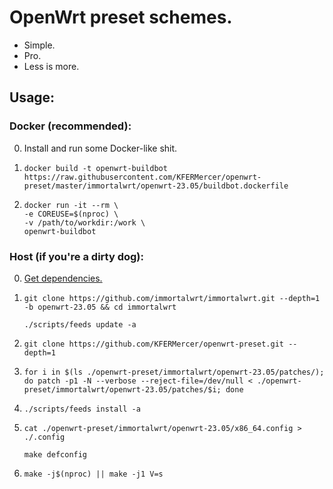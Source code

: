 # OpenWrt preset schemes.

- Simple.
- Pro.
- Less is more.

## Usage:

### Docker (recommended):

0. 
    Install and run some Docker-like shit.

1. 
    ```shell
    docker build -t openwrt-buildbot https://raw.githubusercontent.com/KFERMercer/openwrt-preset/master/immortalwrt/openwrt-23.05/buildbot.dockerfile
    ```

2. 
    ```shell
    docker run -it --rm \
    -e COREUSE=$(nproc) \
    -v /path/to/workdir:/work \
    openwrt-buildbot
    ```

### Host (if you're a dirty dog):

0. 
    [Get dependencies.](https://openwrt.org/docs/guide-developer/toolchain/install-buildsystem)

1. 
    ```shell
    git clone https://github.com/immortalwrt/immortalwrt.git --depth=1 -b openwrt-23.05 && cd immortalwrt

    ./scripts/feeds update -a
    ```

2. 
    ```shell
    git clone https://github.com/KFERMercer/openwrt-preset.git --depth=1
    ```

3. 
    ```shell
    for i in $(ls ./openwrt-preset/immortalwrt/openwrt-23.05/patches/); do patch -p1 -N --verbose --reject-file=/dev/null < ./openwrt-preset/immortalwrt/openwrt-23.05/patches/$i; done
    ```

4. 
    ```shell
    ./scripts/feeds install -a
    ```

5. 
    ```shell
    cat ./openwrt-preset/immortalwrt/openwrt-23.05/x86_64.config > ./.config

    make defconfig
    ```

6. 
    ```shell
    make -j$(nproc) || make -j1 V=s
    ```

